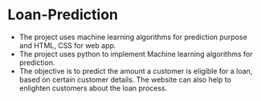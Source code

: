 # Loan-Prediction
- The project uses machine learning algorithms for prediction purpose and HTML, CSS for web app.
- The project uses python to implement Machine learning algorithms for prediction.
- The objective is to predict the amount a customer is eligible for a loan, based on certain customer
details. The website can also help to enlighten customers about the loan process.
